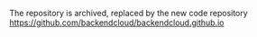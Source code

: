 The repository is archived, replaced by the new code repository https://github.com/backendcloud/backendcloud.github.io
